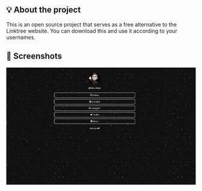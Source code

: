 ## 💡 About the project

This is an open source project that serves as a free alternative to the Linktree website.
You can download this and use it according to your usernames.

## 📸 Screenshots

![App Screenshot](https://github.com/bogdanblare/Homepage/blob/main/Screenshot.png?raw=true)
